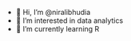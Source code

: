 - 👋 Hi, I’m @niralibhudia
- 👀 I’m interested in data analytics
- 🌱 I’m currently learning R


<!---
niralibhudia/niralibhudia is a ✨ special ✨ repository because its `README.md` (this file) appears on your GitHub profile.
You can click the Preview link to take a look at your changes.
--->

